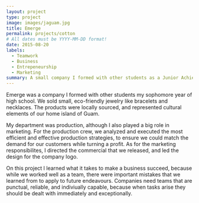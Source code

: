 ```yaml
---
layout: project
type: project
image: images/jaguam.jpg
title: Emerge
permalink: projects/cotton
# All dates must be YYYY-MM-DD format!
date: 2015-08-20
labels:
  - Teamwork
  - Business
  - Entrepeneurship
  - Marketing
summary: A small company I formed with other students as a Junior Achievement program.
---
```

Emerge was a company I formed with other students my sophomore year of high school. We sold small, eco-friendly jewelry like bracelets and
necklaces. The products were locally sourced, and represented cultural elements of our home island of Guam. 

My department was production, although I also played a big role in marketing. For the production crew, we analyzed and executed the most
efficient and effective production strategies, to ensure we could match the demand for our customers while turning a profit. As for the
marketing responsibilites, I directed the commercial that we released, and led the design for the company logo.

On this project I learned what it takes to make a business succeed, because while we worked well as a team, there were important mistakes
that we learned from to apply to future endeavours. Companies need teams that are punctual, reliable, and indiviually capable, because when
tasks arise they should be dealt with immediately and exceptionally.
